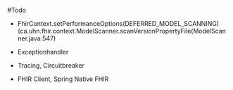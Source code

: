 #Todo
- FhirContext.setPerformanceOptions(DEFERRED_MODEL_SCANNING) (ca.uhn.fhir.context.ModelScanner.scanVersionPropertyFile(ModelScanner.java:547)
- Exceptionhandler
  
- Tracing, Circuitbreaker
  
- FHIR Client, Spring Native FHIR

